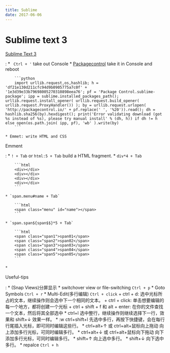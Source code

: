 ```yaml
---
title: Sublime
date: 2017-06-06
---
```


Sublime text 3
==============

[Sublime Text 3](http://www.sublimetext.com/3)

:   * ` Ctrl + '` take out Console
    * [Packagecontrol](https://packagecontrol.io/installation#st3) take it in Console and reboot

        ```python
        import urllib.request,os,hashlib; h = 'df21e130d211cfc94d9b0905775a7c0f' + '1e3d39e33b79698005270310898eea76'; pf = 'Package Control.sublime-package'; ipp = sublime.installed_packages_path(); urllib.request.install_opener( urllib.request.build_opener( urllib.request.ProxyHandler()) ); by = urllib.request.urlopen( 'http://packagecontrol.io/' + pf.replace(' ', '%20')).read(); dh = hashlib.sha256(by).hexdigest(); print('Error validating download (got %s instead of %s), please try manual install' % (dh, h)) if dh != h else open(os.path.join( ipp, pf), 'wb' ).write(by) 
        ```

    * Emmet: write HTML and CSS

Emment

:   * `! + Tab` or `html:5 + Tab` build a HTML fragment.
    * `div*4 + Tab`
        
        ```html
        <div></div>
        <div></div>
        <div></div>
        <div></div>
        ```

    * `span.menu#name + Tab`

        ```html
        <span class="menu" id="name"></span>
        ```

    * `span.span${span$$}*5 + Tab`

        ```html
        <span class="span1">span01</span>
        <span class="span2">span02</span>
        <span class="span3">span03</span>
        <span class="span4">span04</span>
        <span class="span5">span05</span>
        ```

    * 

Useful-tips

:   * (Snap Views)分屏显示 
    * switchover view or file-switching `Ctrl + p`
    * Goto Symbols `Ctrl + r`
    * Multi-Edit(多行编辑) `Ctrl + click`
        + ctrl + d: 选中光标所占的文本，继续操作则会选中下一个相同的文本。
        + ctrl + click: 单击想要编辑的每一个地方，都将创建一个光标
        + ctrl + shift + f 和 alt + enter: 在你的文件查找一个文本，然后将其全部选中
    * ctrl+l 选中整行，继续操作则继续选择下一行，效果和 shift+↓ 效果一样。
    * :w
    ctrl+shift+l 先选中多行，再按下快捷键，会在每行行尾插入光标，即可同时编辑这些行。
    * ctrl+alt+↑ 或 ctrl+alt+鼠标向上拖动 向上添加多行光标，可同时编辑多行。
    * ctrl+alt+↓ 或 ctrl+alt+鼠标向下拖动 向下添加多行光标，可同时编辑多行。
    * shift+↑ 向上选中多行。
    * shift+↓ 向下选中多行。
    * repalce `Ctrl + h`

